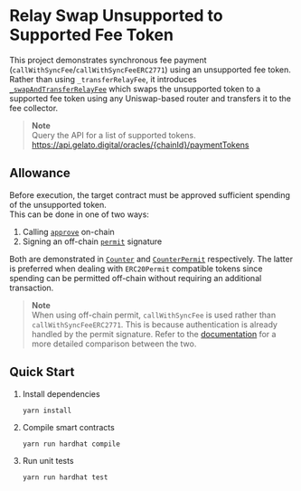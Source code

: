 # Relay Swap Unsupported to Supported Fee Token

This project demonstrates synchronous fee payment (``callWithSyncFee``/``callWithSyncFeeERC2771``) using an unsupported fee token.
Rather than using ``_transferRelayFee``, it introduces [``_swapAndTransferRelayFee``](https://github.com/gelatodigital/rel-swap-fee-token/blob/main/contracts/Counter.sol#L42-L72) which swaps the unsupported token to a supported fee token using any Uniswap-based router and transfers it to the fee collector.

> **Note**  
> Query the API for a list of supported tokens.  
> https://api.gelato.digital/oracles/{chainId}/paymentTokens

## Allowance
Before execution, the target contract must be approved sufficient spending of the unsupported token.  
This can be done in one of two ways:

1. Calling [``approve``](https://github.com/gelatodigital/rel-swap-fee-token/blob/main/test/Counter.test.ts#L33) on-chain
2. Signing an off-chain [``permit``](https://github.com/gelatodigital/rel-swap-fee-token/blob/main/test/CounterPermit.test.ts#L41-L48) signature

Both are demonstrated in [``Counter``](https://github.com/gelatodigital/rel-swap-fee-token/blob/main/contracts/Counter.sol) and [``CounterPermit``](https://github.com/gelatodigital/rel-swap-fee-token/blob/main/contracts/CounterPermit.sol) respectively.
The latter is preferred when dealing with ``ERC20Permit`` compatible tokens since spending can be permitted off-chain without requiring an additional transaction.

> **Note**  
> When using off-chain permit, ``callWithSyncFee`` is used rather than ``callWithSyncFeeERC2771``. This is because authentication is already handled by the permit signature.
> Refer to the [documentation](https://docs.gelato.network/developer-services/relay) for a more detailed comparison between the two.

## Quick Start
1. Install dependencies
   ```
   yarn install
   ```
2. Compile smart contracts
   ```
   yarn run hardhat compile
   ```
3. Run unit tests
   ```
   yarn run hardhat test
   ```
